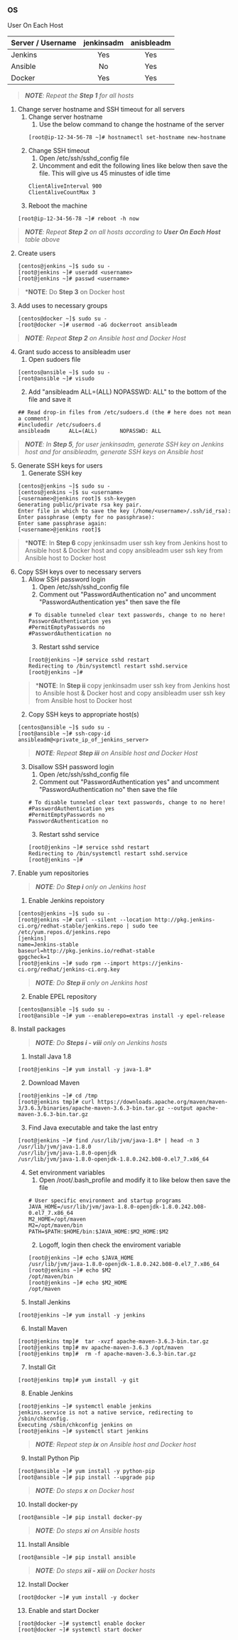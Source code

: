 ### OS

User On Each Host

| Server / Username | jenkinsadm | anisbleadm |
|-------------------|:----------:|:----------:|
| Jenkins           |     Yes    |     Yes    |
| Ansible           |     No     |     Yes    |
| Docker            |     Yes    |     Yes    |

> ***NOTE**: Repeat the **Step 1** for all hosts*
1. Change server hostname and SSH timeout for all servers
    1. Change server hostname
        1. Use the below command to change the hostname of the server
        ```
        [root@ip-12-34-56-78 ~]# hostnamectl set-hostname new-hostname
        ```
    2. Change SSH timeout
        1. Open /etc/ssh/sshd_config file
        2. Uncomment and edit the following lines like below then save the file. This will give us 45 minustes of idle time
        ```
        ClientAliveInterval 900
        ClientAliveCountMax 3
        ```
    3. Reboot the machine
    ```
    [root@ip-12-34-56-78 ~]# reboot -h now
    ```
> ***NOTE**: Repeat **Step 2** on all hosts according to **User On Each Host** table above*
2. Create users
    ```
    [centos@jenkins ~]$ sudo su -
    [root@jenkins ~]# useradd <username>
    [root@jenkins ~]# passwd <username>
    ```
> ***NOTE**: Do **Step 3** on Docker host
3. Add uses to necessary groups
    ```
    [centos@docker ~]$ sudo su -
    [root@docker ~]# usermod -aG dockerroot ansibleadm
    ```
> ***NOTE**: Repeat **Step 2** on Ansible host and Docker Host*
4. Grant sudo access to ansibleadm user
    1. Open sudoers file
    ```
    [centos@ansible ~]$ sudo su -
    [root@ansible ~]# visudo
    ```
    2. Add "ansibleadm      ALL=(ALL)       NOPASSWD: ALL" to the bottom of the file and save it
    ```
    ## Read drop-in files from /etc/sudoers.d (the # here does not mean a comment)
    #includedir /etc/sudoers.d
    ansibleadm      ALL=(ALL)       NOPASSWD: ALL
    ```
> ***NOTE**: In **Step 5**, for user jenkinsadm, generate SSH key on Jenkins host and for ansibleadm, generate SSH keys on Ansible host*
5. Generate SSH keys for users
    1. Generate SSH key
    ```
    [centos@jenkins ~]$ sudo su -
    [centos@jenkins ~]$ su <username>
    [<username>@jenkins root]$ ssh-keygen
    Generating public/private rsa key pair.
    Enter file in which to save the key (/home/<username>/.ssh/id_rsa):
    Enter passphrase (empty for no passphrase):
    Enter same passphrase again:
    [<username>@jenkins root]$
    ```
> ***NOTE**: In **Step 6** copy jenkinsadm user ssh key from Jenkins host to Ansible host & Docker host and copy ansibleadm user ssh key from Ansible host to Docker host 
6. Copy SSH keys over to necessary servers
    1. Allow SSH password login
        1. Open /etc/ssh/sshd_config file
        2. Comment out "PasswordAuthentication no" and uncomment "PasswordAuthentication yes" then save the file
        ```
        # To disable tunneled clear text passwords, change to no here!
        PasswordAuthentication yes
        #PermitEmptyPasswords no
        #PasswordAuthentication no
        ```
        3. Restart sshd service
        ```
        [root@jenkins ~]# service sshd restart
        Redirecting to /bin/systemctl restart sshd.service
        [root@jenkins ~]#
        ``` 
    > ***NOTE**: In **Step ii** copy jenkinsadm user ssh key from Jenkins host to Ansible host & Docker host and copy ansibleadm user ssh key from Ansible host to Docker host 
    2. Copy SSH keys to appropriate host(s)
    ```
    [centos@ansible ~]$ sudo su -
    [root@ansible ~]# ssh-copy-id ansibleadm@<private_ip_of_jenkins_server>
    ```
    > ***NOTE**: Repeat **Step iii** on Ansible host and Docker Host*
    3. Disallow SSH password login
        1. Open /etc/ssh/sshd_config file
        2. Comment out "PasswordAuthentication yes" and uncomment "PasswordAuthentication no" then save the file
        ```
        # To disable tunneled clear text passwords, change to no here!
        #PasswordAuthentication yes
        #PermitEmptyPasswords no
        PasswordAuthentication no
        ```
        3. Restart sshd service
        ```
        [root@jenkins ~]# service sshd restart
        Redirecting to /bin/systemctl restart sshd.service
        [root@jenkins ~]#
        ``` 
7. Enable yum repositories
    > ***NOTE**: Do **Step i** only on Jenkins host*
    1. Enable Jenkins repoistory
    ```
    [centos@jenkins ~]$ sudo su -
    [root@jenkins ~]# curl --silent --location http://pkg.jenkins-ci.org/redhat-stable/jenkins.repo | sudo tee /etc/yum.repos.d/jenkins.repo
    [jenkins]
    name=Jenkins-stable
    baseurl=http://pkg.jenkins.io/redhat-stable
    gpgcheck=1
    [root@jenkins ~]# sudo rpm --import https://jenkins-ci.org/redhat/jenkins-ci.org.key
    ```
    > ***NOTE**: Do **Step ii** only on Jenkins host*
    2. Enable EPEL repository
    ```
    [centos@ansible ~]$ sudo su -
    [root@ansible ~]# yum --enablerepo=extras install -y epel-release
    ```
8. Install packages
    > ***NOTE**: Do **Steps i - viii** only on Jenkins hosts*
    1. Install Java 1.8
    ```
    [root@jenkins ~]# yum install -y java-1.8*
    ```
    2. Download Maven
    ```
    [root@jenkins ~]# cd /tmp
    [root@jenkins tmp]# curl https://downloads.apache.org/maven/maven-3/3.6.3/binaries/apache-maven-3.6.3-bin.tar.gz --output apache-maven-3.6.3-bin.tar.gz
    ```
    3. Find Java executable and take the last entry
    ```
    [root@jenkins ~]# find /usr/lib/jvm/java-1.8* | head -n 3
    /usr/lib/jvm/java-1.8.0
    /usr/lib/jvm/java-1.8.0-openjdk
    /usr/lib/jvm/java-1.8.0-openjdk-1.8.0.242.b08-0.el7_7.x86_64
    ```
    4. Set environment variables
        1. Open /root/.bash_profile and modify it to like below then save the file
        ```
        # User specific environment and startup programs
        JAVA_HOME=/usr/lib/jvm/java-1.8.0-openjdk-1.8.0.242.b08-0.el7_7.x86_64
        M2_HOME=/opt/maven
        M2=/opt/maven/bin
        PATH=$PATH:$HOME/bin:$JAVA_HOME:$M2_HOME:$M2
        ```
        2. Logoff, login then check the enviroment variable
        ```
        [root@jenkins ~]# echo $JAVA_HOME
        /usr/lib/jvm/java-1.8.0-openjdk-1.8.0.242.b08-0.el7_7.x86_64
        [root@jenkins ~]# echo $M2
        /opt/maven/bin
        [root@jenkins ~]# echo $M2_HOME
        /opt/maven
        ```
    5. Install Jenkins
    ```
    [root@jenkins ~]# yum install -y jenkins
    ```
    6. Install Maven
    ```
    [root@jenkins tmp]#  tar -xvzf apache-maven-3.6.3-bin.tar.gz
    [root@jenkins tmp]# mv apache-maven-3.6.3 /opt/maven
    [root@jenkins tmp]#  rm -f apache-maven-3.6.3-bin.tar.gz
    ```
    7. Install Git
    ```
    [root@jenkins tmp]# yum install -y git
    ```
    8. Enable Jenkins
    ```
    [root@jenkins ~]# systemctl enable jenkins
    jenkins.service is not a native service, redirecting to /sbin/chkconfig.
    Executing /sbin/chkconfig jenkins on
    [root@jenkins ~]# systemctl start jenkins
    ```
    > ***NOTE**: Repeat step **ix** on Ansible host and Docker host*
    9. Install Python Pip
    ```
    [root@ansible ~]# yum install -y python-pip
    [root@ansible ~]# pip install --upgrade pip
    ```
     > ***NOTE**: Do steps **x** on Docker host*
    10. Install docker-py
    ```
    [root@ansible ~]# pip install docker-py
    ```
    > ***NOTE**: Do steps **xi** on Ansible hosts*
    11. Install Ansible
    ```
    [root@ansible ~]# pip install ansible
    ```
    > ***NOTE**: Do steps **xii - xiii** on Docker hosts*
    12. Install Docker
    ```
    [root@docker ~]# yum install -y docker
    ```
    13. Enable and start Docker
    ```
    [root@docker ~]# systemctl enable docker
    [root@docker ~]# systemctl start docker
    ```
